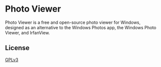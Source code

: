 # **Photo Viewer**
Photo Viewer is a free and open-source photo viewer for Windows, designed as an alternative to the Windows Photos app, the Windows Photo Viewer, and IrfanView.

## __License__
[GPLv3][1]

  [1]: LICENSE.txt
